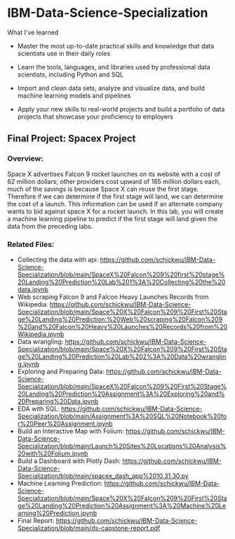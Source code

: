 # IBM-Data-Science-Specialization

What I've learned

- Master the most up-to-date practical skills and knowledge that data scientists use in their daily roles

- Learn the tools, languages, and libraries used by professional data scientists, including Python and SQL

- Import and clean data sets, analyze and visualize data, and build machine learning models and pipelines

- Apply your new skills to real-world projects and build a portfolio of data projects that showcase your proficiency to employers


## Final Project: Spacex Project
### Overview:
Space X advertises Falcon 9 rocket launches on its website with a cost of 62 million dollars; other providers cost upward of 165 million dollars each, much of the savings is because Space X can reuse the first stage. Therefore if we can determine if the first stage will land, we can determine the cost of a launch. This information can be used if an alternate company wants to bid against space X for a rocket launch. In this lab, you will create a machine learning pipeline to predict if the first stage will land given the data from the preceding labs.

### Related Files:
- Collecting the data with api: https://github.com/schickwu/IBM-Data-Science-Specialization/blob/main/SpaceX%20Falcon%209%20first%20stage%20Landing%20Prediction%20Lab%201%3A%20Collecting%20the%20data.ipynb
- Web scraping Falcon 9 and Falcon Heavy Launches Records from Wikipedia: https://github.com/schickwu/IBM-Data-Science-Specialization/blob/main/Space%20X%20Falcon%209%20First%20Stage%20Landing%20Prediction:%20Web%20scraping%20Falcon%209%20and%20Falcon%20Heavy%20Launches%20Records%20from%20Wikipedia.ipynb
- Data wrangling: https://github.com/schickwu/IBM-Data-Science-Specialization/blob/main/Space%20X%20Falcon%209%20First%20Stage%20Landing%20Prediction%20Lab%202%3A%20Data%20wrangling.ipynb
- Exploring and Preparing Data: https://github.com/schickwu/IBM-Data-Science-Specialization/blob/main/SpaceX%20Falcon%209%20First%20Stage%20Landing%20Prediction%20Assignment%3A%20Exploring%20and%20Preparing%20Data.ipynb
- EDA with SQL: https://github.com/schickwu/IBM-Data-Science-Specialization/blob/main/Assignment%3A%20SQL%20Notebook%20for%20Peer%20Assignment.ipynb
- Build an Interactive Map with Folium: https://github.com/schickwu/IBM-Data-Science-Specialization/blob/main/Launch%20Sites%20Locations%20Analysis%20with%20Folium.ipynb
- Build a Dashboard with Plotly Dash: https://github.com/schickwu/IBM-Data-Science-Specialization/blob/main/spacex_dash_app%2010.31.30.py
- Machine Learning Prediction: https://github.com/schickwu/IBM-Data-Science-Specialization/blob/main/Space%20X%20Falcon%209%20First%20Stage%20Landing%20Prediction%20Assignment%3A%20Machine%20Learning%20Prediction.ipynb
- Final Report: https://github.com/schickwu/IBM-Data-Science-Specialization/blob/main/ds-capstone-report.pdf
